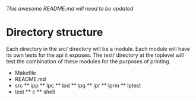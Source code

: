 *This awesome README.md will need to be updated*

# Directory structure
Each directory in the src/ directory will be a module.
Each module will have its own tests for the api it exposes.
The test/ directory at the toplevel will test the combination of these modules for the purposes of printing.

* Makefile
* README.md
* src
** ipp
** lpc
** lpd
** lpq
** lpr
** lprm
** lptest
* test
** c
** shell
